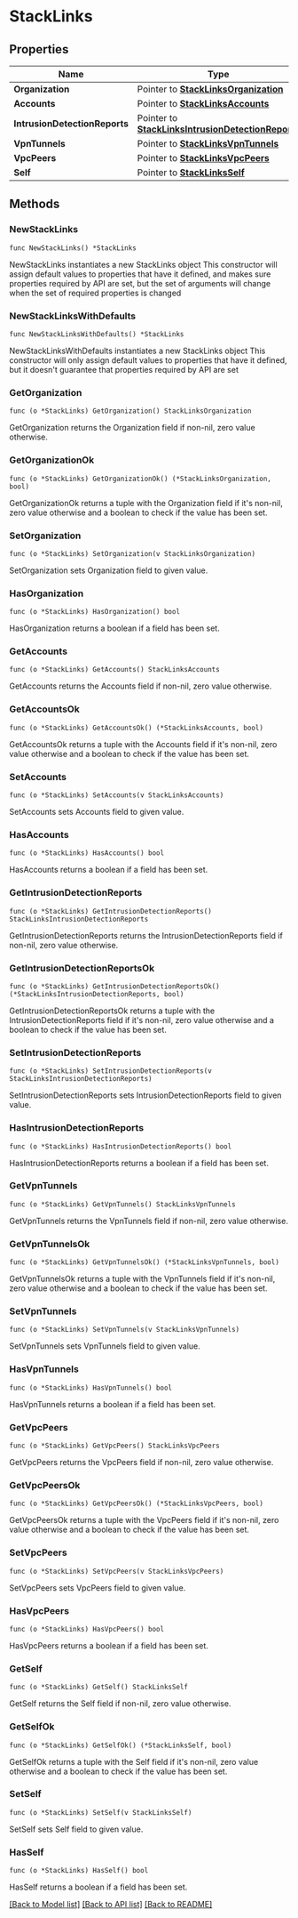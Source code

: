 # StackLinks

## Properties

Name | Type | Description | Notes
------------ | ------------- | ------------- | -------------
**Organization** | Pointer to [**StackLinksOrganization**](StackLinksOrganization.md) |  | [optional] 
**Accounts** | Pointer to [**StackLinksAccounts**](StackLinksAccounts.md) |  | [optional] 
**IntrusionDetectionReports** | Pointer to [**StackLinksIntrusionDetectionReports**](StackLinksIntrusionDetectionReports.md) |  | [optional] 
**VpnTunnels** | Pointer to [**StackLinksVpnTunnels**](StackLinksVpnTunnels.md) |  | [optional] 
**VpcPeers** | Pointer to [**StackLinksVpcPeers**](StackLinksVpcPeers.md) |  | [optional] 
**Self** | Pointer to [**StackLinksSelf**](StackLinksSelf.md) |  | [optional] 

## Methods

### NewStackLinks

`func NewStackLinks() *StackLinks`

NewStackLinks instantiates a new StackLinks object
This constructor will assign default values to properties that have it defined,
and makes sure properties required by API are set, but the set of arguments
will change when the set of required properties is changed

### NewStackLinksWithDefaults

`func NewStackLinksWithDefaults() *StackLinks`

NewStackLinksWithDefaults instantiates a new StackLinks object
This constructor will only assign default values to properties that have it defined,
but it doesn't guarantee that properties required by API are set

### GetOrganization

`func (o *StackLinks) GetOrganization() StackLinksOrganization`

GetOrganization returns the Organization field if non-nil, zero value otherwise.

### GetOrganizationOk

`func (o *StackLinks) GetOrganizationOk() (*StackLinksOrganization, bool)`

GetOrganizationOk returns a tuple with the Organization field if it's non-nil, zero value otherwise
and a boolean to check if the value has been set.

### SetOrganization

`func (o *StackLinks) SetOrganization(v StackLinksOrganization)`

SetOrganization sets Organization field to given value.

### HasOrganization

`func (o *StackLinks) HasOrganization() bool`

HasOrganization returns a boolean if a field has been set.

### GetAccounts

`func (o *StackLinks) GetAccounts() StackLinksAccounts`

GetAccounts returns the Accounts field if non-nil, zero value otherwise.

### GetAccountsOk

`func (o *StackLinks) GetAccountsOk() (*StackLinksAccounts, bool)`

GetAccountsOk returns a tuple with the Accounts field if it's non-nil, zero value otherwise
and a boolean to check if the value has been set.

### SetAccounts

`func (o *StackLinks) SetAccounts(v StackLinksAccounts)`

SetAccounts sets Accounts field to given value.

### HasAccounts

`func (o *StackLinks) HasAccounts() bool`

HasAccounts returns a boolean if a field has been set.

### GetIntrusionDetectionReports

`func (o *StackLinks) GetIntrusionDetectionReports() StackLinksIntrusionDetectionReports`

GetIntrusionDetectionReports returns the IntrusionDetectionReports field if non-nil, zero value otherwise.

### GetIntrusionDetectionReportsOk

`func (o *StackLinks) GetIntrusionDetectionReportsOk() (*StackLinksIntrusionDetectionReports, bool)`

GetIntrusionDetectionReportsOk returns a tuple with the IntrusionDetectionReports field if it's non-nil, zero value otherwise
and a boolean to check if the value has been set.

### SetIntrusionDetectionReports

`func (o *StackLinks) SetIntrusionDetectionReports(v StackLinksIntrusionDetectionReports)`

SetIntrusionDetectionReports sets IntrusionDetectionReports field to given value.

### HasIntrusionDetectionReports

`func (o *StackLinks) HasIntrusionDetectionReports() bool`

HasIntrusionDetectionReports returns a boolean if a field has been set.

### GetVpnTunnels

`func (o *StackLinks) GetVpnTunnels() StackLinksVpnTunnels`

GetVpnTunnels returns the VpnTunnels field if non-nil, zero value otherwise.

### GetVpnTunnelsOk

`func (o *StackLinks) GetVpnTunnelsOk() (*StackLinksVpnTunnels, bool)`

GetVpnTunnelsOk returns a tuple with the VpnTunnels field if it's non-nil, zero value otherwise
and a boolean to check if the value has been set.

### SetVpnTunnels

`func (o *StackLinks) SetVpnTunnels(v StackLinksVpnTunnels)`

SetVpnTunnels sets VpnTunnels field to given value.

### HasVpnTunnels

`func (o *StackLinks) HasVpnTunnels() bool`

HasVpnTunnels returns a boolean if a field has been set.

### GetVpcPeers

`func (o *StackLinks) GetVpcPeers() StackLinksVpcPeers`

GetVpcPeers returns the VpcPeers field if non-nil, zero value otherwise.

### GetVpcPeersOk

`func (o *StackLinks) GetVpcPeersOk() (*StackLinksVpcPeers, bool)`

GetVpcPeersOk returns a tuple with the VpcPeers field if it's non-nil, zero value otherwise
and a boolean to check if the value has been set.

### SetVpcPeers

`func (o *StackLinks) SetVpcPeers(v StackLinksVpcPeers)`

SetVpcPeers sets VpcPeers field to given value.

### HasVpcPeers

`func (o *StackLinks) HasVpcPeers() bool`

HasVpcPeers returns a boolean if a field has been set.

### GetSelf

`func (o *StackLinks) GetSelf() StackLinksSelf`

GetSelf returns the Self field if non-nil, zero value otherwise.

### GetSelfOk

`func (o *StackLinks) GetSelfOk() (*StackLinksSelf, bool)`

GetSelfOk returns a tuple with the Self field if it's non-nil, zero value otherwise
and a boolean to check if the value has been set.

### SetSelf

`func (o *StackLinks) SetSelf(v StackLinksSelf)`

SetSelf sets Self field to given value.

### HasSelf

`func (o *StackLinks) HasSelf() bool`

HasSelf returns a boolean if a field has been set.


[[Back to Model list]](../README.md#documentation-for-models) [[Back to API list]](../README.md#documentation-for-api-endpoints) [[Back to README]](../README.md)


